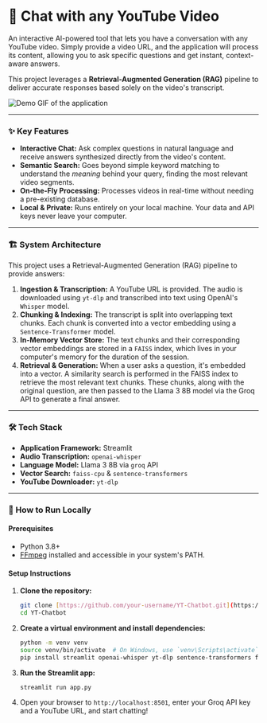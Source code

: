 # 🤖 Chat with any YouTube Video

An interactive AI-powered tool that lets you have a conversation with any YouTube video. Simply provide a video URL, and the application will process its content, allowing you to ask specific questions and get instant, context-aware answers.

This project leverages a **Retrieval-Augmented Generation (RAG)** pipeline to deliver accurate responses based solely on the video's transcript.

![Demo GIF of the application](assets/demo.gif)

---

### ✨ Key Features

* **Interactive Chat:** Ask complex questions in natural language and receive answers synthesized directly from the video's content.
* **Semantic Search:** Goes beyond simple keyword matching to understand the *meaning* behind your query, finding the most relevant video segments.
* **On-the-Fly Processing:** Processes videos in real-time without needing a pre-existing database.
* **Local & Private:** Runs entirely on your local machine. Your data and API keys never leave your computer.

---

### 🏗️ System Architecture

This project uses a Retrieval-Augmented Generation (RAG) pipeline to provide answers:

1.  **Ingestion & Transcription:** A YouTube URL is provided. The audio is downloaded using `yt-dlp` and transcribed into text using OpenAI's `Whisper` model.
2.  **Chunking & Indexing:** The transcript is split into overlapping text chunks. Each chunk is converted into a vector embedding using a `Sentence-Transformer` model.
3.  **In-Memory Vector Store:** The text chunks and their corresponding vector embeddings are stored in a `FAISS` index, which lives in your computer's memory for the duration of the session.
4.  **Retrieval & Generation:** When a user asks a question, it's embedded into a vector. A similarity search is performed in the FAISS index to retrieve the most relevant text chunks. These chunks, along with the original question, are then passed to the Llama 3 8B model via the Groq API to generate a final answer.

---

### 🛠️ Tech Stack

* **Application Framework:** Streamlit
* **Audio Transcription:** `openai-whisper`
* **Language Model:** Llama 3 8B via `groq` API
* **Vector Search:** `faiss-cpu` & `sentence-transformers`
* **YouTube Downloader:** `yt-dlp`

---

### 🚀 How to Run Locally

#### Prerequisites

* Python 3.8+
* [FFmpeg](https://ffmpeg.org/download.html) installed and accessible in your system's PATH.

#### Setup Instructions

1.  **Clone the repository:**
    ```bash
    git clone [https://github.com/your-username/YT-Chatbot.git](https://github.com/your-username/YT-Chatbot.git)
    cd YT-Chatbot
    ```

2.  **Create a virtual environment and install dependencies:**
    ```bash
    python -m venv venv
    source venv/bin/activate  # On Windows, use `venv\Scripts\activate`
    pip install streamlit openai-whisper yt-dlp sentence-transformers faiss-cpu groq
    ```

3.  **Run the Streamlit app:**
    ```bash
    streamlit run app.py
    ```

4.  Open your browser to `http://localhost:8501`, enter your Groq API key and a YouTube URL, and start chatting!
